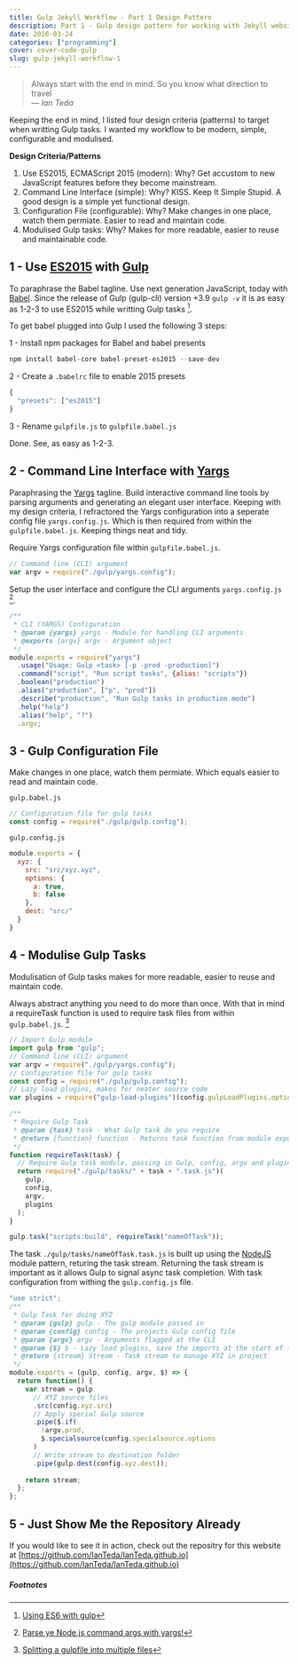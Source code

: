 ```yaml
---
title: Gulp Jekyll Workflow - Part 1 Design Pattern
description: Part 1 - Gulp design pattern for working with Jekyll website generator
date: 2016-03-24
categories: ["programming"]
cover: cover-code-gulp
slug: gulp-jekyll-workflow-1
---
```


> Always start with the end in mind. So you know what direction to travel<br/>
> <cite> — Ian Teda </cite>

Keeping the end in mind, I listed four design criteria (patterns) to target when writting Gulp tasks. I wanted my workflow to be modern, simple, configurable and modulised.

**Design Criteria/Patterns**

1. Use ES2015, ECMAScript 2015 (modern): Why? Get accustom to new JavaScript features before they become mainstream.
2. Command Line Interface (simple): Why? KISS. Keep It Simple Stupid. A good design is a simple yet functional design.
3. Configuration File (configurable): Why? Make changes in one place, watch them permiate. Easier to read and maintain code.
4. Modulised Gulp tasks: Why? Makes for more readable, easier to reuse and maintainable code.

## 1 - Use [ES2015](http://www.ecma-international.org/ecma-262/6.0/) with [Gulp](http://gulpjs.com/)

To paraphrase the Babel tagline. Use next generation JavaScript, today with [Babel](https://babeljs.io/). Since the release of Gulp (gulp-cli) version +3.9 `gulp -v` it is as easy as 1-2-3 to use ES2015 while writting Gulp tasks [^using-es6-with-gulp].

To get babel plugged into Gulp I used the following 3 steps:

1 - Install npm packages for Babel and babel presents

~~~javascript
npm install babel-core babel-preset-es2015 --save-dev
~~~

2 - Create a `.babelrc` file to enable 2015 presets

~~~javascript
{
  "presets": ["es2015"]
}
~~~

3 - Rename `gulpfile.js` to `gulpfile.babel.js`

Done. See, as easy as 1-2-3.

## 2 - Command Line Interface with [Yargs](http://yargs.js.org/)

Paraphrasing the [Yargs](http://yargs.js.org/) tagline. Build interactive command line tools by parsing arguments and generating an elegant user interface. Keeping with my design criteria, I refractored the Yargs configuration into a seperate config file `yargs.config.js`. Which is then required from within the `gulpfile.babel.js`. Keeping things neat and tidy.

Require Yargs configuration file within `gulpfile.babel.js`.

~~~javascript
// Command line (CLI) argument
var argv = require("./gulp/yargs.config");
~~~

Setup the user interface and configure the CLI arguments `yargs.config.js` [^node-command-args].

~~~javascript
/**
 * CLI (YARGS) Configuration
 * @param {yargs} yargs - Module for handling CLI arguments
 * @exports {argv} argv - Argument object
 */
module.exports = require("yargs")
  .usage("Usage: Gulp <task> [-p -prod -production]")
  .command("script", "Run script tasks", {alias: "scripts"})
  .boolean("production")
  .alias("production", ["p", "prod"])
  .describe("production", "Run Gulp tasks in production mode")
  .help("help")
  .alias("help", "?")
  .argv;
~~~

## 3 - Gulp Configuration File

Make changes in one place, watch them permiate. Which equals easier to read and maintain code.

`gulp.babel.js`

~~~javascript
// Configuration file for gulp tasks
const config = require("./gulp/gulp.config");
~~~


`gulp.config.js`

~~~javascript
module.exports = {
  xyz: {
    src: "src/xyz.xyz",
    options: {
      a: true,
      b: false 
    },
    dest: "src/"
  }
}
~~~

## 4 - Modulise Gulp Tasks

Modulisation of Gulp tasks makes for more readable, easier to reuse and maintain code.

Always abstract anything you need to do more than once. With that in mind a requireTask function is used to require task files from within `gulp.babel.js`. [^module-gulp-tasks]

~~~javascript
// Import Gulp module
import gulp from "gulp";
// Command line (CLI) argument
var argv = require("./gulp/yargs.config");
// Configuration file for gulp tasks
const config = require("./gulp/gulp.config");
// Lazy load plugins, makes for neater source code
var plugins = require("gulp-load-plugins")(config.gulpLoadPlugins.options);

/**
 * Require Gulp Task
 * @param {task} task - What Gulp task do you require
 * @return {function} function - Returns task function from module export
 */
function requireTask(task) {
  // Require Gulp task module, passing in Gulp, config, argv and plugin object references
  return require("./gulp/tasks/" + task + ".task.js")(
    gulp,
    config,
    argv,
    plugins
  );
}

gulp.task("scripts:build", requireTask("nameOfTask"));
~~~

The task `./gulp/tasks/nameOfTask.task.js` is built up using the [NodeJS](https://nodejs.org/) module pattern, returing the task stream. Returning the task stream is important as it allows Gulp to signal async task completion. With task configuration from withing the `gulp.config.js` file.

~~~javascript
"use strict";
/**
 * Gulp Task for doing XYZ
 * @param {gulp} gulp - The gulp module passed in
 * @param {config} config - The projects Gulp config file
 * @param {argv} argv - Arguments flagged at the CLI
 * @param {$} $ - Lazy load plugins, save the imports at the start of the file
 * @return {stream} Stream - Task stream to manage XYZ in project
 */
module.exports = (gulp, config, argv, $) => {
  return function() {
    var stream = gulp
      // XYZ source files
      .src(config.xyz.src)
      // Apply special Gulp source
      .pipe($.if(
        !argv.prod,
        $.specialsource(config.specialsource.options
      )
      // Write stream to destination folder
      .pipe(gulp.dest(config.xyz.dest));
      
    return stream;
  };
};
~~~

## 5 - Just Show Me the Repository Already
If you would like to see it in action, check out the repositry for this website at [https://github.com/IanTeda/IanTeda.github.io](https://github.com/IanTeda/IanTeda.github.io)

##### Footnotes
[^using-es6-with-gulp]: [Using ES6 with gulp](https://markgoodyear.com/2015/06/using-es6-with-gulp/)
[^module-gulp-tasks]: [Splitting a gulpfile into multiple files](http://macr.ae/article/splitting-gulpfile-multiple-files.html)
[^node-command-args]: [Parse ye Node.js command args with yargs!](http://reverentgeek.com/ahoy-parse-ye-node-js-command-args-with-yargs/)
